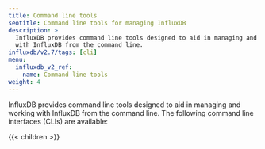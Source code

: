 ```yaml
---
title: Command line tools
seotitle: Command line tools for managing InfluxDB
description: >
  InfluxDB provides command line tools designed to aid in managing and working
  with InfluxDB from the command line.
influxdb/v2.7/tags: [cli]
menu:
  influxdb_v2_ref:
    name: Command line tools
weight: 4
---
```


InfluxDB provides command line tools designed to aid in managing and working
with InfluxDB from the command line.
The following command line interfaces (CLIs) are available:

{{< children >}}
